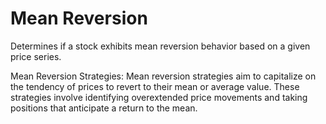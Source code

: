 # Mean Reversion

Determines if a stock exhibits mean reversion behavior based on a given price series.

Mean Reversion Strategies: Mean reversion strategies aim to capitalize on the tendency of prices to revert to their mean or average value. These strategies involve identifying overextended price movements and taking positions that anticipate a return to the mean.




